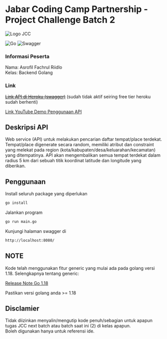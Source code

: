 # Jabar Coding Camp Partnership - Project Challenge Batch 2
![Logo JCC](https://scontent.fsub3-2.fna.fbcdn.net/v/t39.30808-6/216740704_101320238899855_3589530600193911774_n.png?_nc_cat=104&ccb=1-7&_nc_sid=5f2048&_nc_eui2=AeFr9AMgwhamgYyESSGlyt3TsqpN-PPBq86yqk3488GrzjnTvhM1BtaOwWwgPv-1_rmO5vHfGs1_p3wfD1mIigJU&_nc_ohc=lVnx0FX2JHIAX89q3_W&_nc_zt=23&_nc_ht=scontent.fsub3-2.fna&oh=00_AfBetPTDlsRN2n8p_krAKj8I6gLJ3knb0sNJP1AOmjdxVw&oe=65553922)

![Go](https://img.shields.io/badge/go-%2300ADD8.svg?style=for-the-badge&logo=go&logoColor=white) ![Swagger](https://img.shields.io/badge/-Swagger-%23Clojure?style=for-the-badge&logo=swagger&logoColor=white)

### Informasi Peserta  

Nama: Asrofil Fachrul Riidlo   
Kelas: Backend Golang 


### Link  

~~[Link API di Heroku (swagger)](https://get-nearby-places-jcc.herokuapp.com/swagger/index.html)~~   (sudah tidak aktif seiring free tier heroku sudah berhenti)  

[Link YouTube Demo Penggunaan API](https://youtu.be/-zilA1NbZS8)

## Deskripsi API
Web service (API) untuk melakukan pencarian daftar tempat/place terdekat. Tempat/place digenerate secara random, memiliki atribut dan constraint yang melekat pada region (kota/kabupaten/desa/keluarahan/kecamatan) yang ditempatinya. API akan mengembalikan semua tempat terdekat dalam radius 5 km dari sebuah titik koordinat latitude dan longitude yang diberikan.

## Penggunaan

Install seluruh package yang diperlukan
```bash
go install
```

Jalankan program
```bash
go run main.go
```

Kunjungi halaman swagger di
```bash
http://localhost:8080/
```

## NOTE   

Kode telah menggunakan fitur generic yang mulai ada pada golang versi 1.18. Selengkapnya tentang generic: 

[Release Note Go 1.18](https://tip.golang.org/doc/go1.18#generics)   


Pastikan versi golang anda >= 1.18
## Disclamier  

Tidak diizinkan menyalin/mengutip kode penuh/sebagian untuk apapun tugas JCC next batch atau batch saat ini (2) di kelas apapun.  
Boleh digunakan hanya untuk referensi ide.
